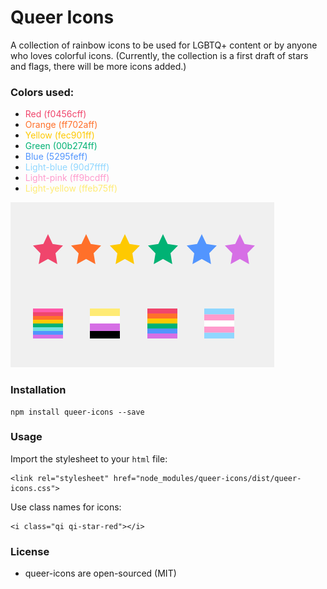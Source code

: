 # Queer Icons

A collection of rainbow icons to be used for LGBTQ+ content or by anyone who loves colorful icons.
(Currently, the collection is a first draft of stars and flags, there will be more icons added.)

### Colors used:

- <span style='color: #f0456cff' >Red (f0456cff)</span>
- <span style='color: #ff702aff' >Orange (ff702aff)</span>
- <span style='color: #fec901ff' >Yellow (fec901ff)</span>
- <span style='color: #00b274ff' >Green (00b274ff)</span>
- <span style='color: #5295feff' >Blue (5295feff)</span>
- <span style='color: #90d7ffff' >Light-blue (90d7ffff)</span>
- <span style='color: #ff9bcdff' >Light-pink (ff9bcdff)</span>
- <span style='color: #ffeb75ff' >Light-yellow (ffeb75ff)</span>

<img src='screenshot.png'>

### Installation

```
npm install queer-icons --save
```

### Usage

Import the stylesheet to your `html` file:
```
<link rel="stylesheet" href="node_modules/queer-icons/dist/queer-icons.css">
```

Use class names for icons:

```
<i class="qi qi-star-red"></i>
```

### License

- queer-icons are open-sourced (MIT)
